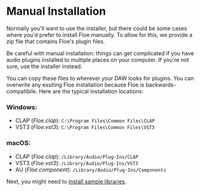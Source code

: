 <!--
SPDX-FileCopyrightText: 2024 Sam Windell
SPDX-License-Identifier: GPL-3.0-or-later
-->

# Manual Installation
Normally you'll want to use the installer, but there could be some cases where you'd prefer to install Floe manually. To allow for this, we provide a zip file that contains Floe's plugin files. 

Be careful with manual installation: things can get complicated if you have audio plugins installed to multiple places on your computer. If you're not sure, use the installer instead.

You can copy these files to wherever your DAW looks for plugins. You can overwrite any exsiting Floe installation because Floe is backwards-compatibile. Here are the typical installation locations:

### Windows:
- CLAP (_Floe.clap_): `C:\Program Files\Common Files\CLAP`
- VST3 (_Floe.vst3_): `C:\Program Files\Common Files\VST3`

### macOS:
- CLAP (_Floe.clap_): `/Library/Audio/Plug-Ins/CLAP`
- VST3 (_Floe.vst3_): `/Library/Audio/Plug-Ins/VST3`
- AU (_Floe.component_): `/Library/Audio/Plug-Ins/Components`

Next, you might need to [install sample libraries](installing-libraries.md). 


